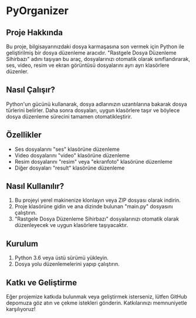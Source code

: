 # PyOrganizer

## Proje Hakkında

Bu proje, bilgisayarınızdaki dosya karmaşasına son vermek için Python ile geliştirilmiş bir dosya düzenleme aracıdır. "Rastgele Dosya Düzenleme Sihirbazı" adını taşıyan bu araç, dosyalarınızı otomatik olarak sınıflandırarak, ses, video, resim ve ekran görüntüsü dosyalarını ayrı ayrı klasörlere düzenler.

## Nasıl Çalışır?

Python'un gücünü kullanarak, dosya adlarınızın uzantılarına bakarak dosya türlerini belirler. Daha sonra dosyaları, uygun klasörlere taşır ve böylece dosya düzenleme sürecini tamamen otomatikleştirir.

## Özellikler

- Ses dosyalarını "ses" klasörüne düzenleme
- Video dosyalarını "video" klasörüne düzenleme
- Resim dosyalarını "resim" veya "ekranfoto" klasörüne düzenleme
- Diğer dosyaları "result" klasörüne düzenleme

## Nasıl Kullanılır?

1. Bu projeyi yerel makinenize klonlayın veya ZIP dosyası olarak indirin.
2. Proje klasörüne gidin ve ana dizinde bulunan "main.py" dosyasını çalıştırın.
3. "Rastgele Dosya Düzenleme Sihirbazı" dosyalarınızı otomatik olarak düzenleyecek ve uygun klasörlere taşıyacaktır.

## Kurulum

1. Python 3.6 veya üstü sürümü yükleyin.
2. Dosya yolu düzenlemelerini yapıp çalıştırın.


## Katkı ve Geliştirme

Eğer projemize katkıda bulunmak veya geliştirmek isterseniz, lütfen GitHub depomuza göz atın ve çekme istekleri gönderin. Katkılarınızı memnuniyetle karşılıyoruz!



